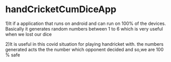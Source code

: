 # handCricketCumDiceApp

1)It if a application that runs on android and can run on 100% of the devices. Basically it generates random numbers between 1 to 6 which is very useful when we lost our dice


2)It is useful in this covid situation for playing handricket with. the numbers generated acts the the number which opponent decided and so,we are 100 % safe

